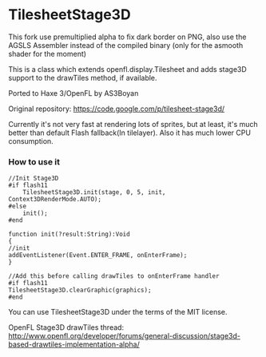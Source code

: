 TilesheetStage3D
================

This fork use premultiplied alpha to fix dark border on PNG, also use the AGSLS Assembler instead of the compiled binary (only for the asmooth shader for the moment)

This is a class which extends openfl.display.Tilesheet and adds stage3D support to the drawTiles method, if available.

Ported to Haxe 3/OpenFL by AS3Boyan

Original repository: https://code.google.com/p/tilesheet-stage3d/

Currently it's not very fast at rendering lots of sprites, but at least, it's much better than default Flash fallback(In tilelayer).
Also it has much lower CPU consumption.

### How to use it
    //Init Stage3D
    #if flash11
        TilesheetStage3D.init(stage, 0, 5, init, Context3DRenderMode.AUTO);
    #else
        init();
    #end
		
    function init(?result:String):Void
    {
    //init
    addEventListener(Event.ENTER_FRAME, onEnterFrame);
    }
		
    //Add this before calling drawTiles to onEnterFrame handler
    #if flash11
    TilesheetStage3D.clearGraphic(graphics);
    #end

You can use TilesheetStage3D under the terms of the MIT license.

OpenFL Stage3D drawTiles thread:
http://www.openfl.org/developer/forums/general-discussion/stage3d-based-drawtiles-implementation-alpha/
